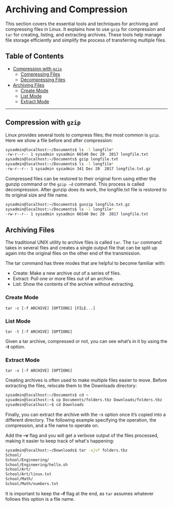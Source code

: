 # Archiving and Compression

This section covers the essential tools and techniques for archiving and compressing files in Linux. It explains how to use `gzip` for compression and `tar` for creating, listing, and extracting archives. These tools help manage file storage efficiently and simplify the process of transferring multiple files.

## Table of Contents

- [Compression with `gzip`](#compression-with-gzip)
  - [Compressing Files](#compressing-files)
  - [Decompressing Files](#decompressing-files)
- [Archiving Files](#archiving-files)
  - [Create Mode](#create-mode)
  - [List Mode](#list-mode)
  - [Extract Mode](#extract-mode)

---

## Compression with `gzip`

Linux provides several tools to compress files; the most common is `gzip`. Here we show a file before and after compression:

```bash
sysadmin@localhost:~/Documents$ ls -l longfile*
-rw-r--r-- 1 sysadmin sysadmin 66540 Dec 20  2017 longfile.txt
sysadmin@localhost:~/Documents$ gzip longfile.txt
sysadmin@localhost:~/Documents$ ls -l longfile*
-rw-r--r-- 1 sysadmin sysadmin 341 Dec 20  2017 longfile.txt.gz
```

Compressed files can be restored to their original form using either the gunzip command or the `gzip –d` command. This process is called decompression. After gunzip does its work, the longfile.txt file is restored to its original size and file name.

```bash
sysadmin@localhost:~/Documents$ gunzip longfile.txt.gz
sysadmin@localhost:~/Documents$ ls -l longfile*
-rw-r--r-- 1 sysadmin sysadmin 66540 Dec 20  2017 longfile.txt
```

## Archiving Files

The traditional UNIX utility to archive files is called `tar`. 
The `tar` command takes in several files and creates a single output file that can be split up again into the original files on the other end of the transmission.

The tar command has three modes that are helpful to become familiar with:
 - Create: Make a new archive out of a series of files.
 - Extract: Pull one or more files out of an archive.
 - List: Show the contents of the archive without extracting.

### Create Mode 

```
tar -c [-f ARCHIVE] [OPTIONS] [FILE...]
```

### List Mode 

```
tar -t [-f ARCHIVE] [OPTIONS]
```

Given a tar archive, compressed or not, you can see what’s in it by using the **-t** option. 

### Extract Mode 

```
tar -x [-f ARCHIVE] [OPTIONS]
```

Creating archives is often used to make multiple files easier to move. Before extracting the files, relocate them to the Downloads directory:

```bash
sysadmin@localhost:~/Documents$ cd ~
sysadmin@localhost:~$ cp Documents/folders.tbz Downloads/folders.tbz
sysadmin@localhost:~$ cd Downloads
```
Finally, you can extract the archive with the –x option once it’s copied into a different directory. The following example specifying the operation, the compression, and a file name to operate on.

Add the **–v** flag and you will get a verbose output of the files processed, making it easier to keep track of what's happening:

```bash
sysadmin@localhost:~/Downloads$ tar -xjvf folders.tbz
School/
School/Engineering/
School/Engineering/hello.sh
School/Art/
School/Art/linux.txt
School/Math/
School/Math/numbers.txt
```

It is important to keep the **–f** flag at the end, as `tar` assumes whatever follows this option is a file name.
